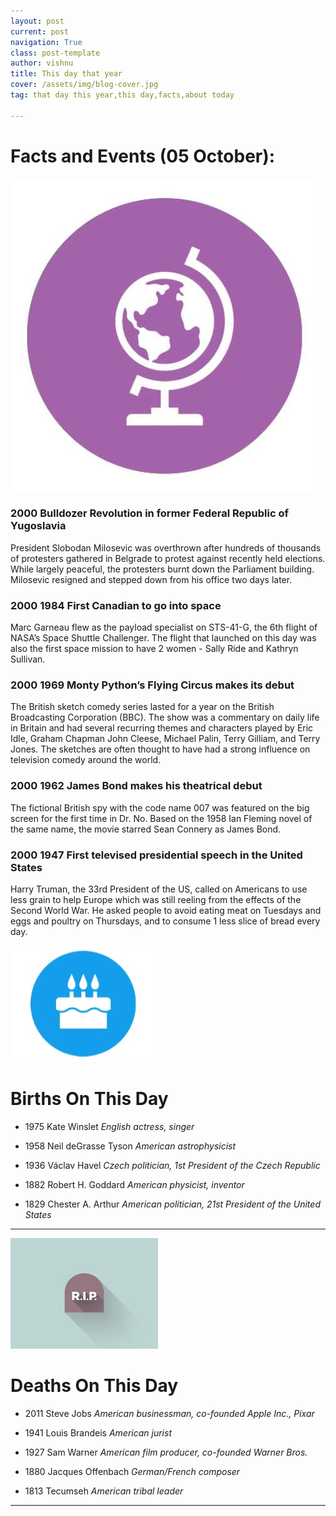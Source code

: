 ```yaml
---
layout: post
current: post
navigation: True
class: post-template
author: vishnu
title: This day that year
cover: /assets/img/blog-cover.jpg
tag: that day this year,this day,facts,about today

---
```

# Facts and Events (05 October):

![Fact](/assets/img/blog/fact.jpg)

### 2000 Bulldozer Revolution in former Federal Republic of Yugoslavia
President Slobodan Milosevic was overthrown after hundreds of thousands of protesters gathered in Belgrade to protest against recently held elections. While largely peaceful, the protesters burnt down the Parliament building. Milosevic resigned and stepped down from his office two days later.

### 2000 1984 First Canadian to go into space
Marc Garneau flew as the payload specialist on STS-41-G, the 6th flight of NASA’s Space Shuttle Challenger. The flight that launched on this day was also the first space mission to have 2 women - Sally Ride and Kathryn Sullivan.

### 2000 1969 Monty Python’s Flying Circus makes its debut
The British sketch comedy series lasted for a year on the British Broadcasting Corporation (BBC). The show was a commentary on daily life in Britain and had several recurring themes and characters played by Eric Idle, Graham Chapman John Cleese, Michael Palin, Terry Gilliam, and Terry Jones. The sketches are often thought to have had a strong influence on television comedy around the world.

### 2000 1962 James Bond makes his theatrical debut
The fictional British spy with the code name 007 was featured on the big screen for the first time in Dr. No. Based on the 1958 Ian Fleming novel of the same name, the movie starred Sean Connery as James Bond.

### 2000 1947 First televised presidential speech in the United States
Harry Truman, the 33rd President of the US, called on Americans to use less grain to help Europe which was still reeling from the effects of the Second World War. He asked people to avoid eating meat on Tuesdays and eggs and poultry on Thursdays, and to consume 1 less slice of bread every day.

![Bday](/assets/img/blog/bday.jpg)

# Births On This Day
* 1975 Kate Winslet
*English actress, singer*

* 1958 Neil deGrasse Tyson
*American astrophysicist*

* 1936 Václav Havel
*Czech politician, 1st President of the Czech Republic*

* 1882 Robert H. Goddard
*American physicist, inventor*

* 1829 Chester A. Arthur
*American politician, 21st President of the United States*

---
![Rip](/assets/img/blog/rip.jpg)

# Deaths On This Day

* 2011 Steve Jobs
*American businessman, co-founded Apple Inc., Pixar*

* 1941 Louis Brandeis
*American jurist*

* 1927 Sam Warner
*American film producer, co-founded Warner Bros.*

* 1880 Jacques Offenbach
*German/French composer*

* 1813 Tecumseh
*American tribal leader*
---
